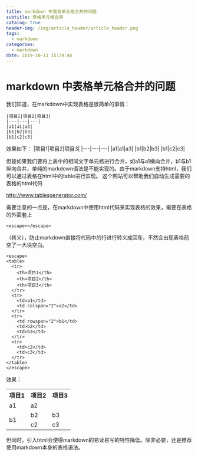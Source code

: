 ```yaml
---
title: markdown 中表格单元格合并的问题
subtitle: 表格单元格合并
catalog: true
header-img: /img/article_header/article_header.png
tags:
  - markdown
categories:
  - markdown
date: 2019-10-11 15:29:44
---
```



# markdown 中表格单元格合并的问题
我们知道，在markdown中实现表格是很简单的事情：
```
|项目1|项目2|项目3|
|---|---|---|
|a1|a1|a3|
|b1|b2|b3|
|b1|c2|c3|
```
效果如下：
|项目1|项目2|项目3|
|---|---|---|
|a1|a1|a3|
|b1|b2|b3|
|b1|c2|c3|

但是如果我们要将上表中的相同文字单元格进行合并，如a1与a1横向合并，b1与b1纵向合并，单纯的markdown语法是不能实现的。由于markdown支持html，我们可以通过表格在html中的table进行实现。
这个网站可以帮助我们自动生成需要的表格的html代码

http://www.tablesgenerator.com/

需要注意的一点是，在markdown中使用html代码来实现表格的效果，需要在表格的外面套上
```
<escape></escape>
```
（转义），防止markdown直接将代码中的行进行转义成回车，不然会出现表格前空了一大块空白。

```
<escape>
<table>
  <tr>
    <th>项目1</th>
    <th>项目2</th>
    <th>项目3</th>
  </tr>
  <tr>
    <td>a1</td>
    <td colspan="2">a2</td>
  </tr>
  <tr>
    <td rowspan="2">b1</td>
    <td>b2</td>
    <td>b3</td>
  </tr>
  <tr>
    <td>c2</td>
    <td>c3</td>
  </tr>
</table>
</escape>
```
效果：
<escape>
<table>
  <tr>
    <th>项目1</th>
    <th>项目2</th>
    <th>项目3</th>
  </tr>
  <tr>
    <td>a1</td>
    <td colspan="2">a2</td>
  </tr>
  <tr>
    <td rowspan="2">b1</td>
    <td>b2</td>
    <td>b3</td>
  </tr>
  <tr>
    <td>c2</td>
    <td>c3</td>
  </tr>
</table>
</escape>

但同时，引入html会使得markdown的易读易写的特性降低。除非必要，还是推荐使用markdown本身的表格语法。